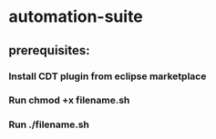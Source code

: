 # automation-suite
## prerequisites:
### Install CDT plugin from eclipse marketplace
### Run chmod +x filename.sh
### Run ./filename.sh
